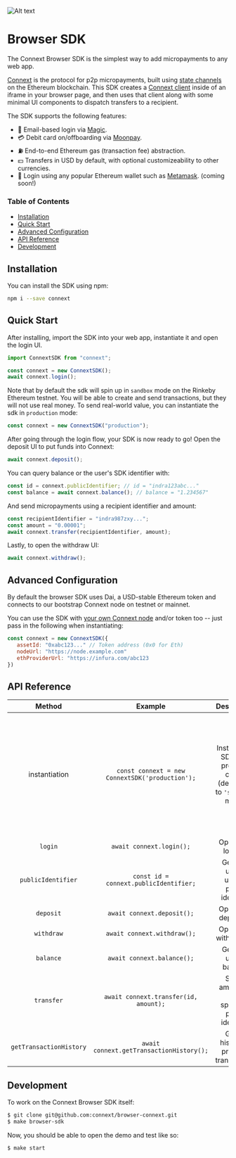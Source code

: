 ![Alt text](https://github.com/connext/browser-sdk/blob/master/public/Connext-Horizontal-Logo.png?raw=true)

# Browser SDK

The Connext Browser SDK is the simplest way to add micropayments to any web app.

[Connext](https://connext.network) is the protocol for p2p micropayments, built using [state channels](https://docs.connext.network/en/latest/quickstart/introduction.html#state-channel-basics) on the Ethereum blockchain. This SDK creates a [Connext client](https://docs.connext.network/en/latest/quickstart/clientInstantiation.html) inside of an iframe in your browser page, and then uses that client along with some minimal UI components to dispatch transfers to a recipient.

The SDK supports the following features:

- 🎩 Email-based login via [Magic](https://magic.link).
- 💳 Debit card on/offboarding via [Moonpay](https://moonpay.io).
- ⛽ End-to-end Ethereum gas (transaction fee) abstraction.
- 💵 Transfers in USD by default, with optional customizeability to other currencies.
- 🦊 Login using any popular Ethereum wallet such as [Metamask](https://metamask.io). (coming soon!)

### Table of Contents

- [Installation](https://github.com/connext/browser-sdk/blob/master/README.md#installation)
- [Quick Start](https://github.com/connext/browser-sdk/blob/master/README.md#quick-start)
- [Advanced Configuration](https://github.com/connext/browser-sdk/blob/master/README.md#advanced-configuration)
- [API Reference](https://github.com/connext/browser-sdk/blob/master/README.md#api-reference)
- [Development](https://github.com/connext/browser-sdk/blob/master/README.md#development)

## Installation

You can install the SDK using npm:

```bash
npm i --save connext
```

## Quick Start

After installing, import the SDK into your web app, instantiate it and open the login UI.

```javascript
import ConnextSDK from "connext";

const connext = new ConnextSDK();
await connext.login();
```

Note that by default the sdk will spin up in `sandbox` mode on the Rinkeby Ethereum testnet. You will be able to create and send transactions, but they will not use real money. To send real-world value, you can instantiate the sdk in `production` mode:

```javascript
const connext = new ConnextSDK("production");
```

After going through the login flow, your SDK is now ready to go! Open the deposit UI to put funds into Connext:

```javascript
await connext.deposit();
```

You can query balance or the user's SDK identifier with:

```javascript
const id = connext.publicIdentifier; // id = "indra123abc..."
const balance = await connext.balance(); // balance = "1.234567"
```

And send micropayments using a recipient identifier and amount:

```javascript
const recipientIdentifier = "indra987zxy...";
const amount = "0.00001";
await connext.transfer(recipientIdentifier, amount);
```

Lastly, to open the withdraw UI:

```javascript
await connext.withdraw();
```

## Advanced Configuration

By default the browser SDK uses Dai, a USD-stable Ethereum token and connects to our bootstrap Connext node on testnet or mainnet.

You can use the SDK with [your own Connext node](https://docs.connext.network/en/latest/how-to/deploy-indra.html) and/or token too -- just pass in the following when instantiating:

```javascript
const connext = new ConnextSDK({
   assetId: "0xabc123..." // Token address (0x0 for Eth)
   nodeUrl: "https://node.example.com"
   ethProviderUrl: "https://infura.com/abc123
})
```

## API Reference

|         Method          |                     Example                     |                              Description                               |                                                                               Params                                                                                |           Response           |
| :---------------------: | :---------------------------------------------: | :--------------------------------------------------------------------: | :-----------------------------------------------------------------------------------------------------------------------------------------------------------------: | :--------------------------: |
|      instantiation      | `const connext = new ConnextSDK('production');` | Instantiates SDK with provided config (defaulting to `'sandbox'` mode) | Either of: String: `'production'` or: ConfigObject: { `assetId`: token address or 0x0 for Eth `ethProviderUrl`: Ethereum node RPC url `nodeUrl`: Connext node url } |                              |
|         `login`         |            `await connext.login();`             |                           Opens the login UI                           |                                                                                                                                                                     |                              |
|   `publicIdentifier`    |     `const id = connext.publicIdentifier;`      |                Gets the user's unique public identifier                |                                                                                                                                                                     | String e.g. `indra123abc...` |
|        `deposit`        |           `await connext.deposit();`            |                          Opens the deposit UI                          |                                                                                                                                                                     |                              |
|       `withdraw`        |           `await connext.withdraw();`           |                         Opens the withdraw UI                          |                                                                                                                                                                     |                              |
|        `balance`        |           `await connext.balance();`            |                        Gets the user's balance                         |                                                                                                                                                                     |    String e.g. `0.12456`     |
|       `transfer`        |      `await connext.transfer(id, amount);`      |            Sends amount to the specified public identifier             |                                                  - String: public identifier of recipient - String: amount to send                                                  |                              |
| `getTransactionHistory` |    `await connext.getTransactionHistory();`     |                Gets a history of previous transactions                 |                                                                                                                                                                     |            //TODO            |

## Development

To work on the Connext Browser SDK itself:

```bash
$ git clone git@github.com:connext/browser-connext.git
$ make browser-sdk
```

Now, you should be able to open the demo and test like so:

```bash
$ make start
```
